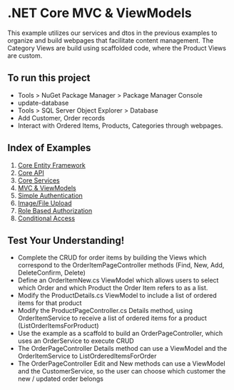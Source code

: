 # .NET Core MVC & ViewModels
This example utilizes our services and dtos in the previous examples to organize and build webpages that facilitate content management. The Category Views are build using scaffolded code, where the Product Views are custom.

## To run this project
- Tools > NuGet Package Manager > Package Manager Console
- update-database
- Tools > SQL Server Object Explorer > Database
- Add Customer, Order records
- Interact with Ordered Items, Products, Categories through webpages.

## Index of Examples
1. [Core Entity Framework](https://github.com/christinebittle/CoreEntityFramework)
2. [Core API](https://github.com/christinebittle/CoreAPI)
3. [Core Services](https://github.com/christinebittle/CoreServices)
4. [MVC & ViewModels](https://github.com/christinebittle/OnlineStore)
5. [Simple Authentication](https://github.com/christinebittle/OnlineStore/tree/Authentication1)
6. [Image/File Upload](https://github.com/christinebittle/OnlineStore/tree/product-image-upload)
7. [Role Based Authorization](https://github.com/christinebittle/OnlineStore/tree/Authentication2)
8. [Conditional Access](https://github.com/christinebittle/OnlineStore/tree/conditional-access)

## Test Your Understanding!
- Complete the CRUD for order items by building the Views which correspond to the OrderItemPageController methods (Find, New, Add, DeleteConfirm, Delete)
- Define an OrderItemNew.cs ViewModel which allows users to select which Order and which Product the Order Item refers to as a list.
- Modify the ProductDetails.cs ViewModel to include a list of ordered items for that product
- Modify the ProductPageController.cs Details method, using OrderItemService to receive a list of ordered items for a product (ListOrderItemsForProduct)
- Use the example as a scaffold to build an OrderPageController, which uses an OrderService to execute CRUD
- The OrderPageController Details method can use a ViewModel and the OrderItemService to ListOrderedItemsForOrder
- The OrderPageController Edit and New methods can use a ViewModel and the CustomerService, so the user can choose which customer the new / updated order belongs
